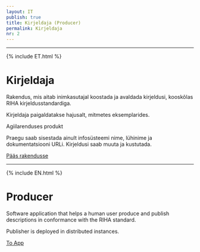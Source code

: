 ```yaml
---
layout: IT
publish: true
title: Kirjeldaja (Producer)
permalink: Kirjeldaja
nr: 2
---
```


---

{% include ET.html %}

# Kirjeldaja

Rakendus, mis aitab inimkasutajal koostada ja avaldada kirjeldusi, kooskõlas RIHA kirjeldusstandardiga.

Kirjeldaja paigaldatakse hajusalt, mitmetes eksemplarides. 

<div class='block__warning'>
  <p class='block__warning--heading'>Agiilarenduses produkt</p>
  <p>
    Praegu saab sisestada ainult infosüsteemi nime, lühinime ja dokumentatsiooni URLi. Kirjeldusi saab muuta ja kustutada.
  </p>
</div>

[Pääs rakendusse](https://e-gov.github.io/RIHA-Launcher/)

---

{% include EN.html %}

# Producer

Software application that helps a human user produce and publish descriptions in conformance with the RIHA standard.

Publisher is deployed in distributed instances.  

[To App](https://e-gov.github.io/RIHA-Launcher/)
